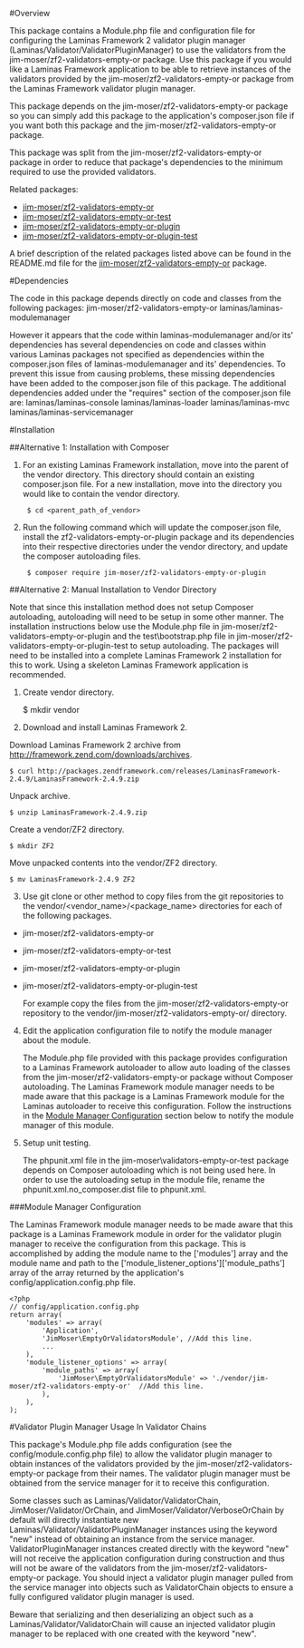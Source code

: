 #Overview

This package contains a Module.php file and configuration file for configuring 
the Laminas Framework 2 validator plugin manager 
(Laminas/Validator/ValidatorPluginManager) to use the validators from the 
jim-moser/zf2-validators-empty-or package. Use this package if you would like a 
Laminas Framework application to be able to retrieve instances of the validators 
provided by the jim-moser/zf2-validators-empty-or package from the Laminas 
Framework validator plugin manager.

This package depends on the jim-moser/zf2-validators-empty-or package so you can 
simply add this package to the application's composer.json file if you want both 
this package and the jim-moser/zf2-validators-empty-or package. 

This package was split from the jim-moser/zf2-validators-empty-or package in 
order to reduce that package's dependencies to the minimum required to use the 
provided validators.

Related packages:

* [jim-moser/zf2-validators-empty-or](https://github.com/jim-moser/zf2-validators-empty-or/)
* [jim-moser/zf2-validators-empty-or-test](https://github.com/jim-moser/zf2-validators-empty-or-test/)
* [jim-moser/zf2-validators-empty-or-plugin](https://github.com/jim-moser/zf2-validators-empty-or-plugin/)
* [jim-moser/zf2-validators-empty-or-plugin-test](https://github.com/jim-moser/zf2-validators-empty-or-plugin-test/)
	
A brief description of the related packages listed above can be found in the 
README.md file for the 
[jim-moser/zf2-validators-empty-or](https://github.com/jim-moser/zf2-validators-empty-or/) 
package.

#Dependencies 

The code in this package depends directly on code and classes from the following 
packages:
	jim-moser/zf2-validators-empty-or
	laminas/laminas-modulemanager 
		
However it appears that the code within laminas-modulemanager and/or its' 
dependencies has several dependencies on code and classes within various Laminas 
packages not specified as dependencies within the composer.json files of 
laminas-modulemanager and its' dependencies. To prevent this issue from causing 
problems, these missing dependencies have been added to the composer.json file 
of this package. The additional dependencies added under the "requires" section 
of the composer.json file are:
	laminas/laminas-console
	laminas/laminas-loader
	laminas/laminas-mvc
	laminas/laminas-servicemanager

#Installation

##Alternative 1: Installation with Composer

1. For an existing Laminas Framework installation, move into the parent of the 
	vendor directory. This directory should contain an existing composer.json 
	file. For a new installation, move into the directory you would like to 
	contain the vendor directory.

		$ cd <parent_path_of_vendor>	
	
2. Run the following command which will update the composer.json file, install 
	the zf2-validators-empty-or-plugin package and its dependencies into their 
	respective directories under the vendor directory, and update the composer 
	autoloading files.
	
		$ composer require jim-moser/zf2-validators-empty-or-plugin

##Alternative 2: Manual Installation to Vendor Directory

Note that since this installation method does not setup Composer autoloading, 
autoloading will need to be setup in some other manner. The installation 
instructions below use the Module.php file in 
jim-moser/zf2-validators-empty-or-plugin and the test\bootstrap.php file in 
jim-moser/zf2-validators-empty-or-plugin-test to setup autoloading. The packages 
will need to be installed into a complete Laminas Framework 2 installation for 
this to work. Using a skeleton Laminas Framework application is recommended.

1. Create vendor directory.

	$ mkdir vendor

2. Download and install Laminas Framework 2.
	
Download Laminas Framework 2 archive from 
http://framework.zend.com/downloads/archives.

	$ curl http://packages.zendframework.com/releases/LaminasFramework-2.4.9/LaminasFramework-2.4.9.zip

Unpack archive.

	$ unzip LaminasFramework-2.4.9.zip
		
Create a vendor/ZF2 directory.

	$ mkdir ZF2
 
Move unpacked contents into the vendor/ZF2 directory.

	$ mv LaminasFramework-2.4.9 ZF2

3. Use git clone or other method to copy files from the git repositories to the 
	vendor/<vendor_name>/<package_name>	directories for each of	the following 
	packages.
	
* jim-moser/zf2-validators-empty-or
* jim-moser/zf2-validators-empty-or-test
* jim-moser/zf2-validators-empty-or-plugin
* jim-moser/zf2-validators-empty-or-plugin-test

	For example copy the files from the jim-moser/zf2-validators-empty-or 
	repository to the vendor/jim-moser/zf2-validators-empty-or/ directory. 

4. Edit the application configuration file to notify the module manager about 
	the module.

	The Module.php file provided with this package provides configuration to a
	Laminas Framework autoloader to allow auto loading of the classes from the
	jim-moser/zf2-validators-empty-or package without Composer autoloading.
	The Laminas Framework module manager needs to be made aware that this 
	package	is a Laminas Framework module for the Laminas autoloader to receive 
	this configuration. Follow the instructions in the [Module Manager 
	Configuration](#module_manager) section below to notify the module manager 
	of this module.

5. Setup unit testing.
	
	The phpunit.xml file in the jim-moser\validators-empty-or-test package 
	depends on Composer autoloading which is not being used here. In order to 
	use the autoloading setup in the module file, rename the 
	phpunit.xml.no\_composer.dist file to phpunit.xml.
	
###<a name="module_manager"></a>Module Manager Configuration

The Laminas Framework module manager needs to be made aware that this package is 
a Laminas Framework module in order for the validator plugin manager to receive 
the configuration from this package. This is accomplished by adding the module 
name to the \['modules'\] array and the module name and path to the 
\['module\_listener\_options'\]\['module\_paths'\] array of the array returned 
by the application's config/application.config.php file.

	<?php
	// config/application.config.php
	return array(
		'modules' => array(
			'Application',
			'JimMoser\EmptyOrValidatorsModule',	//Add this line.
			...
		),
		'module_listener_options' => array(
			'module_paths' => array(
				'JimMoser\EmptyOrValidatorsModule' => './vendor/jim-moser/zf2-validators-empty-or'	//Add this line.
			),
		),
	);
	
#Validator Plugin Manager Usage In Validator Chains

This package's Module.php file adds configuration (see the 
config/module.config.php file) to allow the validator plugin manager to obtain 
instances of the validators provided by the jim-moser/zf2-validators-empty-or 
package from their names. The validator plugin manager must be obtained from the 
service manager for it to receive this configuration.

Some classes such as Laminas/Validator/ValidatorChain, 
JimMoser/Validator/OrChain, and JimMoser/Validator/VerboseOrChain by default 
will directly instantiate new Laminas/Validator/ValidatorPluginManager instances 
using the keyword "new" instead of obtaining an instance from the service 
manager. ValidatorPluginManager instances created directly with the keyword 
"new" will not receive the application configuration during construction and 
thus will not be aware of the validators from the 
jim-moser/zf2-validators-empty-or package. You should inject a validator plugin 
manager pulled from the service manager into objects such as ValidatorChain 
objects to ensure a fully configured validator plugin manager is used.

Beware that serializing and then deserializing an object such as a 
Laminas/Validator/ValidatorChain will cause an injected validator plugin manager 
to be replaced with one created with the keyword "new".